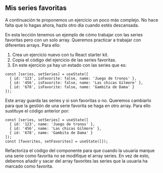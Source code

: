 ## Mis series favoritas

A continuación te proponemos un ejercicio un poco más complejo. No hace falta que lo hagas ahora, hazlo otro día cuando estés descansada.

En esta lección tenemos un ejemplo de cómo trabajar con las series favoritas pero con un solo array. Queremos practicar a trabajar con diferentes arrays. Para ello:

1. Crea un ejercicio nuevo con tu React starter kit.
2. Copia el código del ejercicio de las series favoritas.
3. En este ejercicio ya hay un estado con las series que es:

```
const [series, setSeries] = useState([
  { id: '123', isFavorite: false, name: 'Juego de tronos' },
  { id: '456', isFavorite: false, name: 'Las chicas Gilmore' },
  { id: '678', isFavorite: false, name: 'Gambita de Dama' }
]);
```

Este array guarda las series y si son favoritas o no. Queremos cambiarlo para que la gestión de una serie favorita se haga en otro array. Para ello sustituye el código anterior por:

```
const [series, setSeries] = useState([
  { id: '123', name: 'Juego de tronos' },
  { id: '456', name: 'Las chicas Gilmore' },
  { id: '678', name: 'Gambita de Dama' }
]);
const [favorites, setFavorites] = useState([]);
```

Refactoriza el código del componente para que cuando la usuaria marque una serie como favorita no se modifique el array series. En vez de esto, debemos añadir y sacar del array favorites las series que la usuaria ha marcado como favorita.
